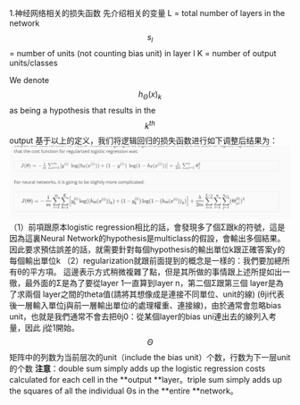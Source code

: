 1.神经网络相关的损失函数
先介绍相关的变量
L = total number of layers in the network
$$s_l$$ = number of units (not counting bias unit) in layer l
K = number of output units/classes

 We denote $$h_\Theta(x)_k$$ as being a hypothesis that results in the $$k^{th}$$ output
 基于以上的定义，我们将逻辑回归的损失函数进行如下调整后结果为：
 ![](/机器学习/images/34.png)
 （1）前項跟原本logistic regression相比的話，會發現多了個Σ跟k的符號，這是因為這裏Neural Network的hypothesis是multiclass的假設，會輸出多個結果。因此要求預估誤差的話，就需要針對每個hypothesis的輸出單位k跟正確答案y的每個輸出單位k
 （2）regularization就跟前面提到的概念是一樣的：我們要加總所有θ的平方項。
這邊表示方式稍微複雜了點，但是其所做的事情跟上述所提如出一徹，最外面的Σ是為了要從layer 1一直算到layer n，第二個Σ跟第三個 layer是為了求兩個 layer之間的theta值(請將其想像成是連接不同單位、unit的線)
(θji代表後一層輸入單位j與前一層輸出單位i的處理權重、連接線)，由於通常會忽略bias unit，也就是我們通常不會去把θj0：從某個layer的bias uni連出去的線列入考量，因此 j從1開始。
$$\Theta$$矩阵中的列数为当前层次的unit（include the bias unit）个数，行数为下一层unit的个数
**注意**：double sum simply adds up the logistic regression costs calculated for each cell in the **output **layer。triple sum simply adds up the squares of all the individual Θs in the **entire **network。

